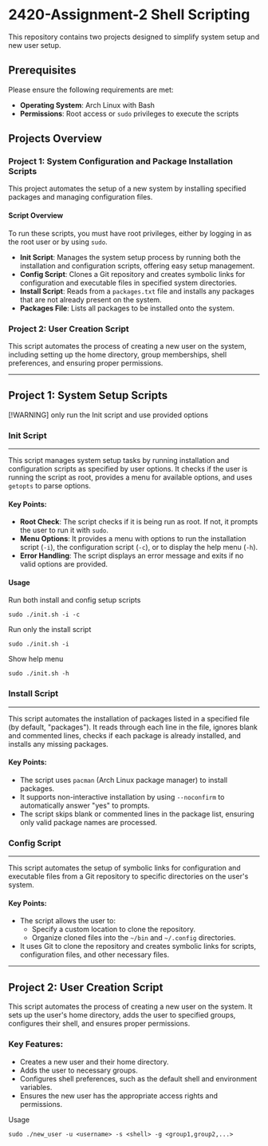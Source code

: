 # 2420-Assignment-2 Shell Scripting

This repository contains two projects designed to simplify system setup and new user setup.

## Prerequisites

Please ensure the following requirements are met:

- **Operating System**: Arch Linux with Bash
- **Permissions**: Root access or `sudo` privileges to execute the scripts

## Projects Overview

### Project 1: System Configuration and Package Installation Scripts
This project automates the setup of a new system by installing specified packages and managing configuration files.

#### Script Overview
To run these scripts, you must have root privileges, either by logging in as the root user or by using `sudo`.

- **Init Script**: Manages the system setup process by running both the installation and configuration scripts, offering easy setup management.
- **Config Script**: Clones a Git repository and creates symbolic links for configuration and executable files in specified system directories.
- **Install Script**: Reads from a `packages.txt` file and installs any packages that are not already present on the system.
- **Packages File**: Lists all packages to be installed onto the system.

### Project 2: User Creation Script
This script automates the process of creating a new user on the system, including setting up the home directory, group memberships, shell preferences, and ensuring proper permissions.

---

## Project 1: System Setup Scripts

[!WARNING] only run the Init script and use provided options

### Init Script
--------------
This script manages system setup tasks by running installation and configuration scripts as specified by user options. It checks if the user is running the script as root, provides a menu for available options, and uses `getopts` to parse options.

#### Key Points:
- **Root Check**: The script checks if it is being run as root. If not, it prompts the user to run it with `sudo`.
- **Menu Options**: It provides a menu with options to run the installation script (`-i`), the configuration script (`-c`), or to display the help menu (`-h`).
- **Error Handling**: The script displays an error message and exits if no valid options are provided.

#### Usage

Run both install and config setup scripts
````
sudo ./init.sh -i -c
````
Run only the install script
````
sudo ./init.sh -i
````
Show help menu
````
sudo ./init.sh -h
````

### Install Script
---------------------------
This script automates the installation of packages listed in a specified file (by default, "packages"). It reads through each line in the file, ignores blank and commented lines, checks if each package is already installed, and installs any missing packages.

#### Key Points:
- The script uses `pacman` (Arch Linux package manager) to install packages.
- It supports non-interactive installation by using `--noconfirm` to automatically answer "yes" to prompts.
- The script skips blank or commented lines in the package list, ensuring only valid package names are processed.

### Config Script
---------------------
This script automates the setup of symbolic links for configuration and executable files from a Git repository to specific directories on the user's system.

#### Key Points:
- The script allows the user to:
  - Specify a custom location to clone the repository.
  - Organize cloned files into the `~/bin` and `~/.config` directories.
- It uses Git to clone the repository and creates symbolic links for scripts, configuration files, and other necessary files.



---

## Project 2: User Creation Script

This script automates the process of creating a new user on the system. It sets up the user's home directory, adds the user to specified groups, configures their shell, and ensures proper permissions.

### Key Features:
- Creates a new user and their home directory.
- Adds the user to necessary groups.
- Configures shell preferences, such as the default shell and environment variables.
- Ensures the new user has the appropriate access rights and permissions.

Usage
````
sudo ./new_user -u <username> -s <shell> -g <group1,group2,...>
````
